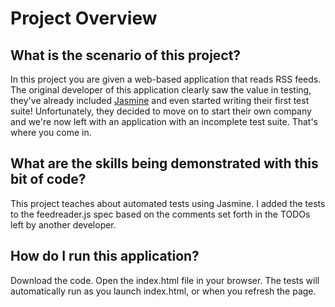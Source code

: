 # Project Overview

## What is the scenario of this project? 

In this project you are given a web-based application that reads RSS feeds. The original developer of this application clearly saw the value in testing, they've already included [Jasmine](http://jasmine.github.io/) and even started writing their first test suite! Unfortunately, they decided to move on to start their own company and we're now left with an application with an incomplete test suite. That's where you come in.

## What are the skills being demonstrated with this bit of code?

This project teaches about automated tests using Jasmine. I added the tests to the feedreader.js spec based on the comments set forth in the TODOs left by another developer.

## How do I run this application?

Download the code. Open the index.html file in your browser. The tests will automatically run as you launch index.html, or when you refresh the page.